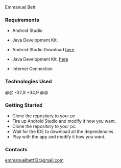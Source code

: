 Emmanuel Bett

 ### Requirements
 - Android Studio
 - Java Development Kit.
 - Android Studio Download [here](https://developer.android.com/studio/install)

 - Java Development Kit. [here](https://www.oracle.com/java/technologies/javase-jdk11-downloads.html)

 - Internet Connection

 ### Technologies Used
@@ -32,8 +34,9 @@

 ### Getting Started

 - Clone the repository to your pc
 - Fire up Android Studio and modify it how you want.
 - Clone the repository to your pc.
 - Wait for the IDE to download all the dependencies.
 - Play with the app and modify it how you want.

### Contacts
emmanuelbett13@gmail.com